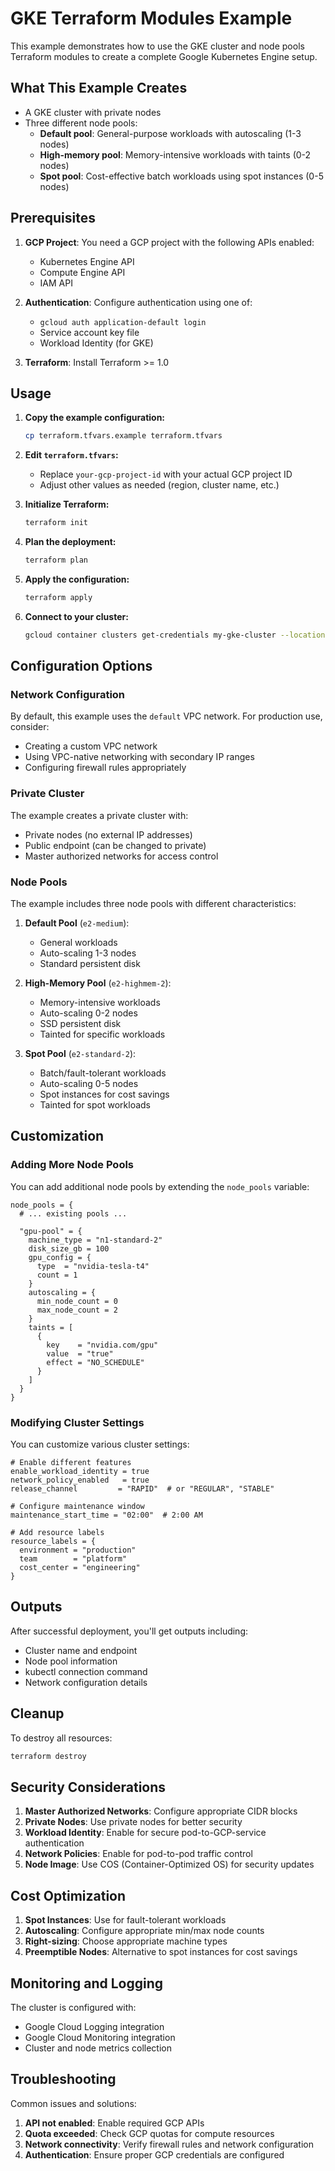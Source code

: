 # GKE Terraform Modules Example

This example demonstrates how to use the GKE cluster and node pools Terraform modules to create a complete Google Kubernetes Engine setup.

## What This Example Creates

- A GKE cluster with private nodes
- Three different node pools:
  - **Default pool**: General-purpose workloads with autoscaling (1-3 nodes)
  - **High-memory pool**: Memory-intensive workloads with taints (0-2 nodes)
  - **Spot pool**: Cost-effective batch workloads using spot instances (0-5 nodes)

## Prerequisites

1. **GCP Project**: You need a GCP project with the following APIs enabled:
   - Kubernetes Engine API
   - Compute Engine API
   - IAM API

2. **Authentication**: Configure authentication using one of:
   - `gcloud auth application-default login`
   - Service account key file
   - Workload Identity (for GKE)

3. **Terraform**: Install Terraform >= 1.0

## Usage

1. **Copy the example configuration:**
   ```bash
   cp terraform.tfvars.example terraform.tfvars
   ```

2. **Edit `terraform.tfvars`:**
   - Replace `your-gcp-project-id` with your actual GCP project ID
   - Adjust other values as needed (region, cluster name, etc.)

3. **Initialize Terraform:**
   ```bash
   terraform init
   ```

4. **Plan the deployment:**
   ```bash
   terraform plan
   ```

5. **Apply the configuration:**
   ```bash
   terraform apply
   ```

6. **Connect to your cluster:**
   ```bash
   gcloud container clusters get-credentials my-gke-cluster --location us-central1 --project your-gcp-project-id
   ```

## Configuration Options

### Network Configuration

By default, this example uses the `default` VPC network. For production use, consider:
- Creating a custom VPC network
- Using VPC-native networking with secondary IP ranges
- Configuring firewall rules appropriately

### Private Cluster

The example creates a private cluster with:
- Private nodes (no external IP addresses)
- Public endpoint (can be changed to private)
- Master authorized networks for access control

### Node Pools

The example includes three node pools with different characteristics:

1. **Default Pool** (`e2-medium`):
   - General workloads
   - Auto-scaling 1-3 nodes
   - Standard persistent disk

2. **High-Memory Pool** (`e2-highmem-2`):
   - Memory-intensive workloads
   - Auto-scaling 0-2 nodes
   - SSD persistent disk
   - Tainted for specific workloads

3. **Spot Pool** (`e2-standard-2`):
   - Batch/fault-tolerant workloads
   - Auto-scaling 0-5 nodes
   - Spot instances for cost savings
   - Tainted for spot workloads

## Customization

### Adding More Node Pools

You can add additional node pools by extending the `node_pools` variable:

```hcl
node_pools = {
  # ... existing pools ...
  
  "gpu-pool" = {
    machine_type = "n1-standard-2"
    disk_size_gb = 100
    gpu_config = {
      type  = "nvidia-tesla-t4"
      count = 1
    }
    autoscaling = {
      min_node_count = 0
      max_node_count = 2
    }
    taints = [
      {
        key    = "nvidia.com/gpu"
        value  = "true"
        effect = "NO_SCHEDULE"
      }
    ]
  }
}
```

### Modifying Cluster Settings

You can customize various cluster settings:

```hcl
# Enable different features
enable_workload_identity = true
network_policy_enabled   = true
release_channel         = "RAPID"  # or "REGULAR", "STABLE"

# Configure maintenance window
maintenance_start_time = "02:00"  # 2:00 AM

# Add resource labels
resource_labels = {
  environment = "production"
  team        = "platform"
  cost_center = "engineering"
}
```

## Outputs

After successful deployment, you'll get outputs including:
- Cluster name and endpoint
- Node pool information
- kubectl connection command
- Network configuration details

## Cleanup

To destroy all resources:

```bash
terraform destroy
```

## Security Considerations

1. **Master Authorized Networks**: Configure appropriate CIDR blocks
2. **Private Nodes**: Use private nodes for better security
3. **Workload Identity**: Enable for secure pod-to-GCP-service authentication
4. **Network Policies**: Enable for pod-to-pod traffic control
5. **Node Image**: Use COS (Container-Optimized OS) for security updates

## Cost Optimization

1. **Spot Instances**: Use for fault-tolerant workloads
2. **Autoscaling**: Configure appropriate min/max node counts
3. **Right-sizing**: Choose appropriate machine types
4. **Preemptible Nodes**: Alternative to spot instances for cost savings

## Monitoring and Logging

The cluster is configured with:
- Google Cloud Logging integration
- Google Cloud Monitoring integration
- Cluster and node metrics collection

## Troubleshooting

Common issues and solutions:

1. **API not enabled**: Enable required GCP APIs
2. **Quota exceeded**: Check GCP quotas for compute resources
3. **Network connectivity**: Verify firewall rules and network configuration
4. **Authentication**: Ensure proper GCP credentials are configured
